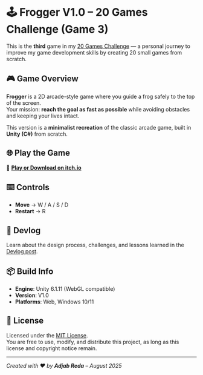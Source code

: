 # 🕹️ Frogger V1.0 – 20 Games Challenge (Game 3)

This is the **third** game in my [20 Games Challenge](https://20_games_challenge.gitlab.io/challenge/#3) — a personal journey to improve my game development skills by creating 20 small games from scratch.


## 🎮 Game Overview
**Frogger** is a 2D arcade-style game where you guide a frog safely to the top of the screen.  
Your mission: **reach the goal as fast as possible** while avoiding obstacles and keeping your lives intact.

This version is a **minimalist recreation** of the classic arcade game, built in **Unity (C#)** from scratch.


## 🌐 Play the Game
🎯 **[Play or Download on itch.io](https://reda-adjab.itch.io/frogger-20gc)**


## ⌨️ Controls
- **Move** → W / A / S / D  
- **Restart** → R  


## 🧪 Devlog
Learn about the design process, challenges, and lessons learned in the [Devlog post](https://reda-adjab.itch.io/frogger-20gc/devlog/1005462/20-games-challenge-game-3-frogger).


## 📦 Build Info
- **Engine**: Unity 6.1.11 (WebGL compatible)  
- **Version**: V1.0  
- **Platforms**: Web, Windows 10/11  


## 📜 License
Licensed under the [MIT License](LICENSE).  
You are free to use, modify, and distribute this project, as long as this license and copyright notice remain.

---

*Created with ❤️ by **Adjab Reda** – August 2025*
